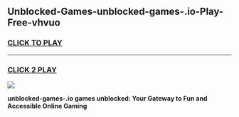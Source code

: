 
## Unblocked-Games-unblocked-games-.io-Play-Free-vhvuo
<h3>
<a href="https://premium76.site?title=unblocked-games-.io&ref=23A">CLICK TO PLAY</a></h3>
<hr>

<h3>
<a href="https://premium76.site?title=unblocked-games-.io&ref=23A">CLICK 2 PLAY</a>
  
</h3>

<a href="https://premium76.site?title=unblocked-games-.io&ref=23A"><img src="https://clearcache.store/games.png"></a>


**unblocked-games-.io games unblocked: Your Gateway to Fun and Accessible Online Gaming**
